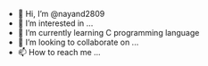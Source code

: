 - 👋 Hi, I’m @nayand2809
- 👀 I’m interested in ...
- 🌱 I’m currently learning C programming language
- 💞️ I’m looking to collaborate on ...
- 📫 How to reach me ...

<!---
nayand2809/nayand2809 is a ✨ special ✨ repository because its `README.md` (this file) appears on your GitHub profile.
You can click the Preview link to take a look at your changes.
--->
